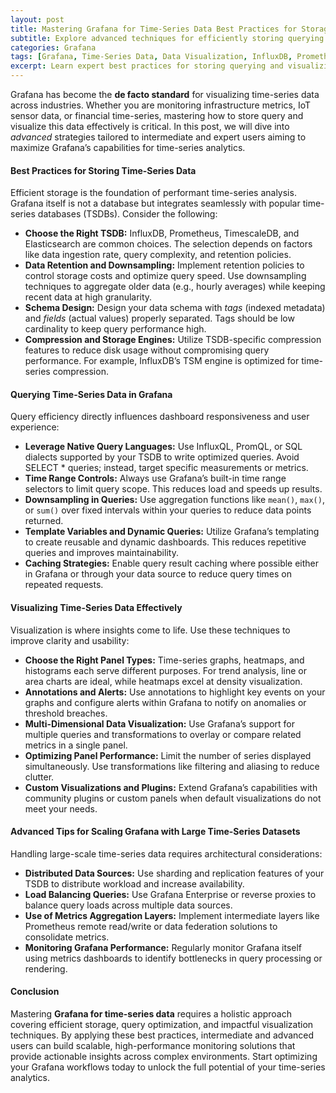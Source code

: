 ```yaml
---
layout: post
title: Mastering Grafana for Time-Series Data Best Practices for Storage Querying and Visualization
subtitle: Explore advanced techniques for efficiently storing querying and visualizing time-series data using Grafana
categories: Grafana
tags: [Grafana, Time-Series Data, Data Visualization, InfluxDB, Prometheus, Query Optimization, Monitoring, Big Data]
excerpt: Learn expert best practices for storing querying and visualizing time-series data in Grafana to optimize performance and gain actionable insights.
---
```

Grafana has become the **de facto standard** for visualizing time-series data across industries. Whether you are monitoring infrastructure metrics, IoT sensor data, or financial time-series, mastering how to store query and visualize this data effectively is critical. In this post, we will dive into *advanced* strategies tailored to intermediate and expert users aiming to maximize Grafana’s capabilities for time-series analytics.

#### Best Practices for Storing Time-Series Data

Efficient storage is the foundation of performant time-series analysis. Grafana itself is not a database but integrates seamlessly with popular time-series databases (TSDBs). Consider the following:

- **Choose the Right TSDB:** InfluxDB, Prometheus, TimescaleDB, and Elasticsearch are common choices. The selection depends on factors like data ingestion rate, query complexity, and retention policies.
- **Data Retention and Downsampling:** Implement retention policies to control storage costs and optimize query speed. Use downsampling techniques to aggregate older data (e.g., hourly averages) while keeping recent data at high granularity.
- **Schema Design:** Design your data schema with *tags* (indexed metadata) and *fields* (actual values) properly separated. Tags should be low cardinality to keep query performance high.
- **Compression and Storage Engines:** Utilize TSDB-specific compression features to reduce disk usage without compromising query performance. For example, InfluxDB’s TSM engine is optimized for time-series compression.

#### Querying Time-Series Data in Grafana

Query efficiency directly influences dashboard responsiveness and user experience:

- **Leverage Native Query Languages:** Use InfluxQL, PromQL, or SQL dialects supported by your TSDB to write optimized queries. Avoid SELECT * queries; instead, target specific measurements or metrics.
- **Time Range Controls:** Always use Grafana’s built-in time range selectors to limit query scope. This reduces load and speeds up results.
- **Downsampling in Queries:** Use aggregation functions like `mean()`, `max()`, or `sum()` over fixed intervals within your queries to reduce data points returned.
- **Template Variables and Dynamic Queries:** Utilize Grafana’s templating to create reusable and dynamic dashboards. This reduces repetitive queries and improves maintainability.
- **Caching Strategies:** Enable query result caching where possible either in Grafana or through your data source to reduce query times on repeated requests.

#### Visualizing Time-Series Data Effectively

Visualization is where insights come to life. Use these techniques to improve clarity and usability:

- **Choose the Right Panel Types:** Time-series graphs, heatmaps, and histograms each serve different purposes. For trend analysis, line or area charts are ideal, while heatmaps excel at density visualization.
- **Annotations and Alerts:** Use annotations to highlight key events on your graphs and configure alerts within Grafana to notify on anomalies or threshold breaches.
- **Multi-Dimensional Data Visualization:** Use Grafana’s support for multiple queries and transformations to overlay or compare related metrics in a single panel.
- **Optimizing Panel Performance:** Limit the number of series displayed simultaneously. Use transformations like filtering and aliasing to reduce clutter.
- **Custom Visualizations and Plugins:** Extend Grafana’s capabilities with community plugins or custom panels when default visualizations do not meet your needs.

#### Advanced Tips for Scaling Grafana with Large Time-Series Datasets

Handling large-scale time-series data requires architectural considerations:

- **Distributed Data Sources:** Use sharding and replication features of your TSDB to distribute workload and increase availability.
- **Load Balancing Queries:** Use Grafana Enterprise or reverse proxies to balance query loads across multiple data sources.
- **Use of Metrics Aggregation Layers:** Implement intermediate layers like Prometheus remote read/write or data federation solutions to consolidate metrics.
- **Monitoring Grafana Performance:** Regularly monitor Grafana itself using metrics dashboards to identify bottlenecks in query processing or rendering.

#### Conclusion

Mastering **Grafana for time-series data** requires a holistic approach covering efficient storage, query optimization, and impactful visualization techniques. By applying these best practices, intermediate and advanced users can build scalable, high-performance monitoring solutions that provide actionable insights across complex environments. Start optimizing your Grafana workflows today to unlock the full potential of your time-series analytics.

